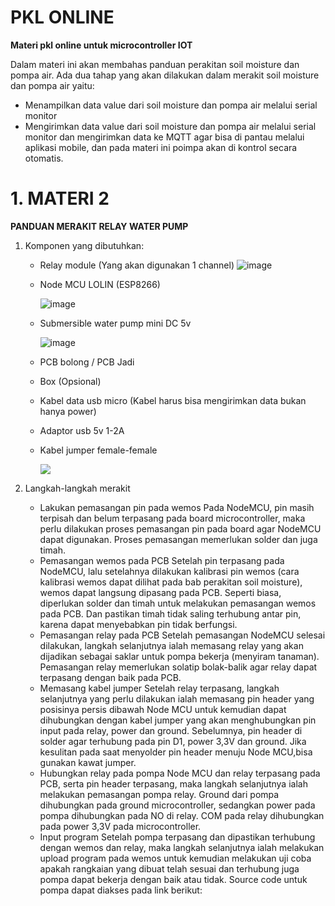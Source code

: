 # PKL ONLINE 

**Materi pkl online untuk microcontroller IOT**

Dalam materi ini akan membahas panduan perakitan soil moisture dan pompa air.
Ada dua tahap yang akan dilakukan dalam merakit soil moisture dan pompa air yaitu: 
- Menampilkan data value dari soil moisture dan pompa air melalui serial monitor
- Mengirimkan data value dari soil moisture dan pompa air melalui serial monitor dan mengirimkan data ke MQTT agar bisa di pantau melalui aplikasi mobile, dan pada materi ini poimpa akan di kontrol secara otomatis.
 

 # 1. MATERI 2
 
 **PANDUAN MERAKIT RELAY WATER PUMP**
 1. Komponen yang dibutuhkan:
    - Relay module (Yang akan digunakan 1 channel)
      ![image](https://ecs7.tokopedia.net/img/cache/700/product-1/2017/9/30/4346518/4346518_cdeaadda-91f9-423a-a522-39363131b487_640_640.jpg)

    - Node MCU LOLIN (ESP8266)

      ![image](https://encrypted-tbn0.gstatic.com/images?q=tbn%3AANd9GcRSC5tbxGBMb41OhqELPso3nOClE2iBtVekhQ&usqp=CAU)

    - Submersible water pump mini DC 5v

      ![image](https://muthuslogic.com/wp-content/uploads/2020/07/Mini-Submersible-Pump.jpg)

    - PCB bolong / PCB Jadi
    - Box (Opsional)
    - Kabel data usb micro (Kabel harus bisa mengirimkan data bukan hanya power)
    - Adaptor usb 5v 1-2A 
    - Kabel jumper female-female
    
      ![](https://s1.bukalapak.com/img/134621537/w-1000/Kabel_Jumper_Female___Female_Breadboard_Arduino_Wire_Sensor_.jpg)


 2. Langkah-langkah merakit
      -  Lakukan pemasangan pin pada wemos
         Pada NodeMCU, pin masih terpisah dan belum terpasang pada board microcontroller, maka perlu dilakukan proses pemasangan pin pada board agar NodeMCU dapat digunakan. Proses pemasangan memerlukan solder dan juga timah. 
      -  Pemasangan wemos pada PCB
         Setelah pin terpasang pada NodeMCU, lalu setelahnya dilakukan kalibrasi pin wemos (cara kalibrasi wemos dapat dilihat pada bab perakitan soil moisture), wemos dapat langsung dipasang pada PCB. Seperti biasa, diperlukan solder dan timah untuk melakukan pemasangan wemos pada PCB. Dan pastikan timah tidak saling terhubung antar pin, karena dapat menyebabkan pin tidak berfungsi.
      -  Pemasangan relay pada PCB
         Setelah pemasangan NodeMCU selesai dilakukan, langkah selanjutnya ialah memasang relay yang akan dijadikan sebagai saklar untuk pompa bekerja (menyiram tanaman). Pemasangan relay memerlukan solatip bolak-balik agar relay dapat terpasang dengan baik pada PCB.
      -  Memasang kabel jumper
         Setelah relay terpasang, langkah selanjutnya yang perlu dilakukan ialah memasang pin header yang posisinya persis dibawah Node MCU untuk kemudian dapat dihubungkan dengan kabel jumper yang akan menghubungkan pin input pada relay, power dan ground. Sebelumnya, pin header di solder agar terhubung pada pin D1, power 3,3V dan ground. Jika kesulitan pada saat menyolder pin header menuju Node MCU,bisa gunakan kawat jumper.
      -  Hubungkan relay pada pompa
         Node MCU dan relay terpasang pada PCB, serta pin header terpasang, maka langkah selanjutnya ialah melakukan pemasangan pompa relay. Ground dari pompa dihubungkan pada ground microcontroller, sedangkan power pada pompa dihubungkan pada NO di relay. COM pada relay dihubungkan pada power 3,3V pada microcontroller.
      -  Input program
         Setelah pompa terpasang dan dipastikan terhubung dengan wemos dan relay, maka langkah selanjutnya ialah melakukan upload program pada wemos untuk kemudian melakukan uji coba apakah rangkaian yang dibuat telah sesuai dan terhubung juga pompa dapat bekerja dengan baik atau tidak. 
         Source code untuk pompa dapat diakses pada link berikut:
